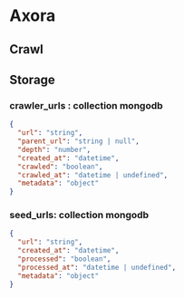 # Axora

## Crawl

## Storage
### crawler_urls : collection mongodb
```json
{
  "url": "string",
  "parent_url": "string | null",
  "depth": "number",
  "created_at": "datetime",
  "crawled": "boolean",
  "crawled_at": "datetime | undefined",
  "metadata": "object"
}
```

### seed_urls: collection mongodb
```json
{
  "url": "string",
  "created_at": "datetime", 
  "processed": "boolean",
  "processed_at": "datetime | undefined",
  "metadata": "object"
}
```
